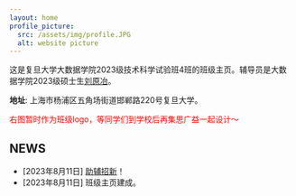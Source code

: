 ```yaml
---
layout: home
profile_picture:
  src: /assets/img/profile.JPG
  alt: website picture
---
```


<p>
这是复旦大学大数据学院2023级技术科学试验班4班的班级主页。辅导员是大数据学院2023级硕士生<a href="https://henrylau7.github.io/">刘原冶</a>。
  
</p>

**地址**: 上海市杨浦区五角场街道邯郸路220号复旦大学。

<a style="color: red">右图暂时作为班级logo，等同学们到学校后再集思广益一起设计～</a>


## NEWS
* [2023年8月11日] <a href="./2023/08/12/助辅招募">助辅招新</a>！
* [2023年8月11日] 班级主页建成。
